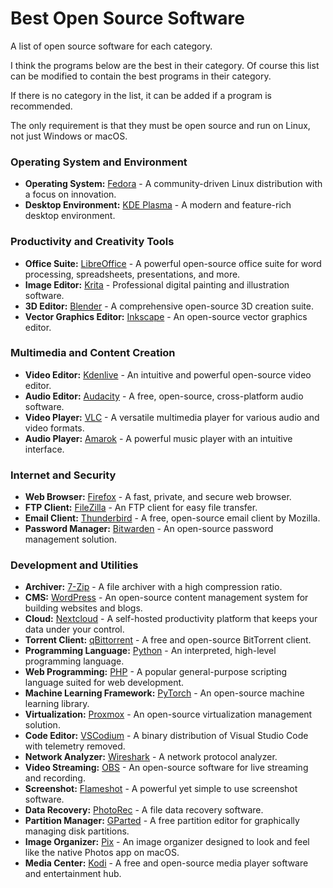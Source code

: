 # Best Open Source Software

A list of open source software for each category.

I think the programs below are the best in their category. Of course this list can be modified to contain the best programs in their category.

If there is no category in the list, it can be added if a program is recommended.

The only requirement is that they must be open source and run on Linux, not just Windows or macOS.

### Operating System and Environment
- **Operating System:** [Fedora](https://fedoraproject.org/) - A community-driven Linux distribution with a focus on innovation.
- **Desktop Environment:** [KDE Plasma](https://kde.org/plasma-desktop) - A modern and feature-rich desktop environment.

### Productivity and Creativity Tools
- **Office Suite:** [LibreOffice](https://www.libreoffice.org/) - A powerful open-source office suite for word processing, spreadsheets, presentations, and more.
- **Image Editor:** [Krita](https://krita.org/) - Professional digital painting and illustration software.
- **3D Editor:** [Blender](https://www.blender.org/) - A comprehensive open-source 3D creation suite.
- **Vector Graphics Editor:** [Inkscape](https://inkscape.org/) - An open-source vector graphics editor.

### Multimedia and Content Creation
- **Video Editor:** [Kdenlive](https://kdenlive.org/) - An intuitive and powerful open-source video editor.
- **Audio Editor:** [Audacity](https://www.audacityteam.org/) - A free, open-source, cross-platform audio software.
- **Video Player:** [VLC](https://www.videolan.org/vlc/) - A versatile multimedia player for various audio and video formats.
- **Audio Player:** [Amarok](https://amarok.kde.org/) - A powerful music player with an intuitive interface.

### Internet and Security
- **Web Browser:** [Firefox](https://www.mozilla.org/en-US/firefox/new/) - A fast, private, and secure web browser.
- **FTP Client:** [FileZilla](https://filezilla-project.org/) - An FTP client for easy file transfer.
- **Email Client:** [Thunderbird](https://www.thunderbird.net/) - A free, open-source email client by Mozilla.
- **Password Manager:** [Bitwarden](https://bitwarden.com/) - An open-source password management solution.

### Development and Utilities
- **Archiver:** [7-Zip](https://www.7-zip.org/) - A file archiver with a high compression ratio.
- **CMS:** [WordPress](https://wordpress.org/) - An open-source content management system for building websites and blogs.
- **Cloud:** [Nextcloud](https://nextcloud.com/) - A self-hosted productivity platform that keeps your data under your control.
- **Torrent Client:** [qBittorrent](https://www.qbittorrent.org/) - A free and open-source BitTorrent client.
- **Programming Language:** [Python](https://www.python.org/) - An interpreted, high-level programming language.
- **Web Programming:** [PHP](https://www.php.net/) - A popular general-purpose scripting language suited for web development.
- **Machine Learning Framework:** [PyTorch](https://pytorch.org/) - An open-source machine learning library.
- **Virtualization:** [Proxmox](https://proxmox.com/en/) - An open-source virtualization management solution.
- **Code Editor:** [VSCodium](https://vscodium.com/) - A binary distribution of Visual Studio Code with telemetry removed.
- **Network Analyzer:** [Wireshark](https://www.wireshark.org/) - A network protocol analyzer.
- **Video Streaming:** [OBS](https://obsproject.com/) - An open-source software for live streaming and recording.
- **Screenshot:** [Flameshot](https://flameshot.org/) - A powerful yet simple to use screenshot software.
- **Data Recovery:** [PhotoRec](https://www.cgsecurity.org/wiki/PhotoRec) - A file data recovery software.
- **Partition Manager:** [GParted](https://gparted.org/) - A free partition editor for graphically managing disk partitions.
- **Image Organizer:** [Pix](https://github.com/linuxmint/pix) - An image organizer designed to look and feel like the native Photos app on macOS.
- **Media Center:** [Kodi](https://kodi.tv/) - A free and open-source media player software and entertainment hub.

